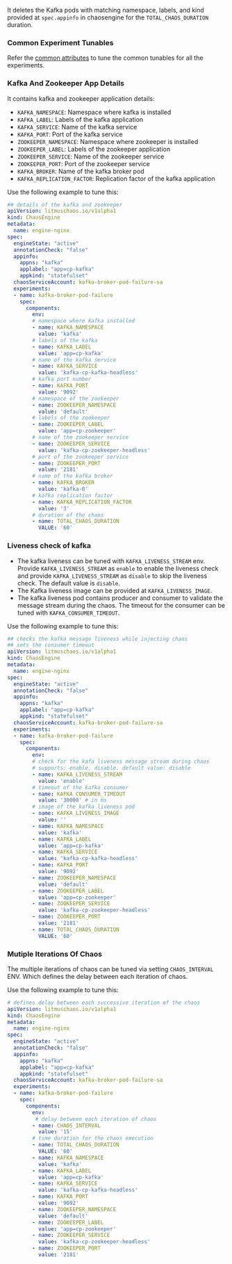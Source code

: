 It deletes the Kafka pods with matching namespace, labels, and kind provided at `spec.appinfo` in chaosengine for the `TOTAL_CHAOS_DURATION` duration. 

### Common Experiment Tunables

Refer the [common attributes](../common/common.md) to tune the common tunables for all the experiments.

### Kafka And Zookeeper App Details

It contains kafka and zookeeper application details:

- `KAFKA_NAMESPACE`: Namespace where kafka is installed
- `KAFKA_LABEL`: Labels of the kafka application
- `KAFKA_SERVICE`: Name of the kafka service
- `KAFKA_PORT`: Port of the kafka service
- `ZOOKEEPER_NAMESPACE`: Namespace where zookeeper is installed
- `ZOOKEEPER_LABEL`: Labels of the zookeeper application
- `ZOOKEEPER_SERVICE`: Name of the zookeeper service
- `ZOOKEEPER_PORT`: Port of the zookeeper service
- `KAFKA_BROKER`: Name of the kafka broker pod
- `KAFKA_REPLICATION_FACTOR`: Replication factor of the kafka application

Use the following example to tune this:

[embedmd]:# (https://raw.githubusercontent.com/ispeakc0de/litmus/experiments-by-example/docs/experiments/categories/kafka/kafka-broker-pod-failure/kafka-and-zookeeper-details.yaml yaml)
```yaml
## details of the kafka and zookeeper
apiVersion: litmuschaos.io/v1alpha1
kind: ChaosEngine
metadata:
  name: engine-nginx
spec:
  engineState: "active"
  annotationCheck: "false"
  appinfo:
    appns: "kafka"
    applabel: "app=cp-kafka"
    appkind: "statefulset"
  chaosServiceAccount: kafka-broker-pod-failure-sa
  experiments:
  - name: kafka-broker-pod-failure
    spec:
      components:
        env:
        # namespace where kafka installed
        - name: KAFKA_NAMESPACE
          value: 'kafka'
        # labels of the kafka
        - name: KAFKA_LABEL
          value: 'app=cp-kafka'
        # name of the kafka service
        - name: KAFKA_SERVICE
          value: 'kafka-cp-kafka-headless'
        # kafka port number
        - name: KAFKA_PORT
          value: '9092'
        # namespace of the zookeeper
        - name: ZOOKEEPER_NAMESPACE
          value: 'default'
        # labels of the zookeeper
        - name: ZOOKEEPER_LABEL
          value: 'app=cp-zookeeper'
        # name of the zookeeper service
        - name: ZOOKEEPER_SERVICE
          value: 'kafka-cp-zookeeper-headless'
        # port of the zookeeper service
        - name: ZOOKEEPER_PORT
          value: '2181'
        # name of the kafka broker
        - name: KAFKA_BROKER
          value: 'kafka-0'
        # kafka replication factor
        - name: KAFKA_REPLICATION_FACTOR
          value: '3'
        # duration of the chaos
        - name: TOTAL_CHAOS_DURATION
          VALUE: '60'
```

### Liveness check of kafka

- The kafka liveness can be tuned with `KAFKA_LIVENESS_STREAM` env. Provide `KAFKA_LIVENESS_STREAM` as `enable` to enable the liveness check and provide `KAFKA_LIVENESS_STREAM` as `disable` to skip the liveness check. The default value is `disable`.
- The Kafka liveness image can be provided at `KAFKA_LIVENESS_IMAGE`.
- The kafka liveness pod contains producer and consumer to validate the message stream during the chaos. The timeout for the consumer can be tuned with `KAFKA_CONSUMER_TIMEOUT`.

Use the following example to tune this:

[embedmd]:# (https://raw.githubusercontent.com/ispeakc0de/litmus/experiments-by-example/docs/experiments/categories/kafka/kafka-broker-pod-failure/kafka-liveness.yaml yaml)
```yaml
## checks the kafka message liveness while injecting chaos
## sets the consumer timeout
apiVersion: litmuschaos.io/v1alpha1
kind: ChaosEngine
metadata:
  name: engine-nginx
spec:
  engineState: "active"
  annotationCheck: "false"
  appinfo:
    appns: "kafka"
    applabel: "app=cp-kafka"
    appkind: "statefulset"
  chaosServiceAccount: kafka-broker-pod-failure-sa
  experiments:
  - name: kafka-broker-pod-failure
    spec:
      components:
        env:
        # check for the kafa liveness message stream during chaos
        # supports: enable, disable. default value: disable
        - name: KAFKA_LIVENESS_STREAM
          value: 'enable'
        # timeout of the kafka consumer
        - name: KAFKA_CONSUMER_TIMEOUT
          value: '30000' # in ms
        # image of the kafka liveness pod
        - name: KAFKA_LIVENESS_IMAGE
          value: ''
        - name: KAFKA_NAMESPACE
          value: 'kafka'
        - name: KAFKA_LABEL
          value: 'app=cp-kafka'
        - name: KAFKA_SERVICE
          value: 'kafka-cp-kafka-headless'
        - name: KAFKA_PORT
          value: '9092'
        - name: ZOOKEEPER_NAMESPACE
          value: 'default'
        - name: ZOOKEEPER_LABEL
          value: 'app=cp-zookeeper'
        - name: ZOOKEEPER_SERVICE
          value: 'kafka-cp-zookeeper-headless'
        - name: ZOOKEEPER_PORT
          value: '2181'
        - name: TOTAL_CHAOS_DURATION
          VALUE: '60'
```

### Mutiple Iterations Of Chaos

The multiple iterations of chaos can be tuned via setting `CHAOS_INTERVAL` ENV. Which defines the delay between each iteration of chaos.

Use the following example to tune this:

[embedmd]:# (https://raw.githubusercontent.com/ispeakc0de/litmus/experiments-by-example/docs/experiments/categories/kafka/kafka-broker-pod-failure/chaos-interval.yaml yaml)
```yaml
# defines delay between each successive iteration of the chaos
apiVersion: litmuschaos.io/v1alpha1
kind: ChaosEngine
metadata:
  name: engine-nginx
spec:
  engineState: "active"
  annotationCheck: "false"
  appinfo:
    appns: "kafka"
    applabel: "app=cp-kafka"
    appkind: "statefulset"
  chaosServiceAccount: kafka-broker-pod-failure-sa
  experiments:
  - name: kafka-broker-pod-failure
    spec:
      components:
        env:
         # delay between each iteration of chaos
        - name: CHAOS_INTERVAL
          value: '15'
        # time duration for the chaos execution
        - name: TOTAL_CHAOS_DURATION
          VALUE: '60'
        - name: KAFKA_NAMESPACE
          value: 'kafka'
        - name: KAFKA_LABEL
          value: 'app=cp-kafka'
        - name: KAFKA_SERVICE
          value: 'kafka-cp-kafka-headless'
        - name: KAFKA_PORT
          value: '9092'
        - name: ZOOKEEPER_NAMESPACE
          value: 'default'
        - name: ZOOKEEPER_LABEL
          value: 'app=cp-zookeeper'
        - name: ZOOKEEPER_SERVICE
          value: 'kafka-cp-zookeeper-headless'
        - name: ZOOKEEPER_PORT
          value: '2181'
```

